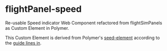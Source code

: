 flightPanel-speed
=================

Re-usable Speed indicator Web Component refactored from flightSimPanels as 
Custom Element in Polymer.

This Custom Element is derived from Polymer's 
[seed-element](https://github.com/PolymerLabs/seed-element)
according to the 
[guide lines in](http://www.polymer-project.org/docs/start/reusableelements.html).

